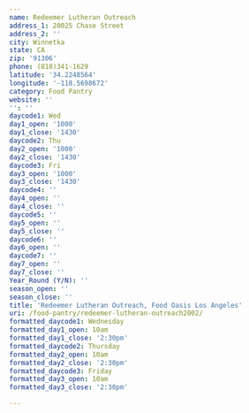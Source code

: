 ```yaml
---
name: Redeemer Lutheran Outreach
address_1: 20025 Chase Street
address_2: ''
city: Winnetka
state: CA
zip: '91306'
phone: (818)341-1629
latitude: '34.2248564'
longitude: '-118.5698672'
category: Food Pantry
website: ''
'': ''
daycode1: Wed
day1_open: '1000'
day1_close: '1430'
daycode2: Thu
day2_open: '1000'
day2_close: '1430'
daycode3: Fri
day3_open: '1000'
day3_close: '1430'
daycode4: ''
day4_open: ''
day4_close: ''
daycode5: ''
day5_open: ''
day5_close: ''
daycode6: ''
day6_open: ''
daycode7: ''
day7_open: ''
day7_close: ''
Year_Round (Y/N): ''
season_open: ''
season_close: ''
title: 'Redeemer Lutheran Outreach, Food Oasis Los Angeles'
uri: /food-pantry/redeemer-lutheran-outreach2002/
formatted_daycode1: Wednesday
formatted_day1_open: 10am
formatted_day1_close: '2:30pm'
formatted_daycode2: Thursday
formatted_day2_open: 10am
formatted_day2_close: '2:30pm'
formatted_daycode3: Friday
formatted_day3_open: 10am
formatted_day3_close: '2:30pm'

---
```

